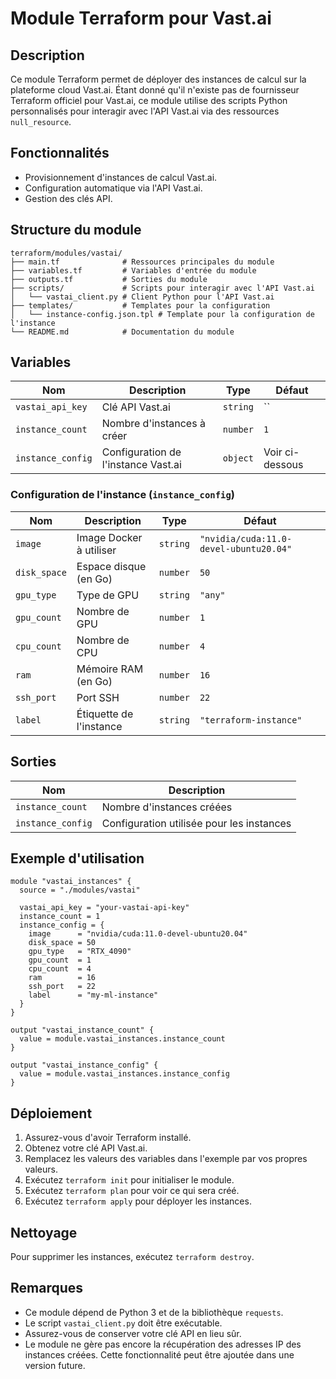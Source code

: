 # Module Terraform pour Vast.ai

## Description

Ce module Terraform permet de déployer des instances de calcul sur la plateforme cloud Vast.ai. Étant donné qu'il n'existe pas de fournisseur Terraform officiel pour Vast.ai, ce module utilise des scripts Python personnalisés pour interagir avec l'API Vast.ai via des ressources `null_resource`.

## Fonctionnalités

- Provisionnement d'instances de calcul Vast.ai.
- Configuration automatique via l'API Vast.ai.
- Gestion des clés API.

## Structure du module

```
terraform/modules/vastai/
├── main.tf              # Ressources principales du module
├── variables.tf         # Variables d'entrée du module
├── outputs.tf           # Sorties du module
├── scripts/             # Scripts pour interagir avec l'API Vast.ai
│   └── vastai_client.py # Client Python pour l'API Vast.ai
├── templates/           # Templates pour la configuration
│   └── instance-config.json.tpl # Template pour la configuration de l'instance
└── README.md            # Documentation du module
```

## Variables

| Nom | Description | Type | Défaut |
|-----|-------------|------|--------|
| `vastai_api_key` | Clé API Vast.ai | `string` | `` |
| `instance_count` | Nombre d'instances à créer | `number` | `1` |
| `instance_config` | Configuration de l'instance Vast.ai | `object` | Voir ci-dessous |

### Configuration de l'instance (`instance_config`)

| Nom | Description | Type | Défaut |
|-----|-------------|------|--------|
| `image` | Image Docker à utiliser | `string` | `"nvidia/cuda:11.0-devel-ubuntu20.04"` |
| `disk_space` | Espace disque (en Go) | `number` | `50` |
| `gpu_type` | Type de GPU | `string` | `"any"` |
| `gpu_count` | Nombre de GPU | `number` | `1` |
| `cpu_count` | Nombre de CPU | `number` | `4` |
| `ram` | Mémoire RAM (en Go) | `number` | `16` |
| `ssh_port` | Port SSH | `number` | `22` |
| `label` | Étiquette de l'instance | `string` | `"terraform-instance"` |

## Sorties

| Nom | Description |
|-----|-------------|
| `instance_count` | Nombre d'instances créées |
| `instance_config` | Configuration utilisée pour les instances |

## Exemple d'utilisation

```hcl
module "vastai_instances" {
  source = "./modules/vastai"

  vastai_api_key = "your-vastai-api-key"
  instance_count = 1
  instance_config = {
    image      = "nvidia/cuda:11.0-devel-ubuntu20.04"
    disk_space = 50
    gpu_type   = "RTX_4090"
    gpu_count  = 1
    cpu_count  = 4
    ram        = 16
    ssh_port   = 22
    label      = "my-ml-instance"
  }
}

output "vastai_instance_count" {
  value = module.vastai_instances.instance_count
}

output "vastai_instance_config" {
  value = module.vastai_instances.instance_config
}
```

## Déploiement

1. Assurez-vous d'avoir Terraform installé.
2. Obtenez votre clé API Vast.ai.
3. Remplacez les valeurs des variables dans l'exemple par vos propres valeurs.
4. Exécutez `terraform init` pour initialiser le module.
5. Exécutez `terraform plan` pour voir ce qui sera créé.
6. Exécutez `terraform apply` pour déployer les instances.

## Nettoyage

Pour supprimer les instances, exécutez `terraform destroy`.

## Remarques

- Ce module dépend de Python 3 et de la bibliothèque `requests`.
- Le script `vastai_client.py` doit être exécutable.
- Assurez-vous de conserver votre clé API en lieu sûr.
- Le module ne gère pas encore la récupération des adresses IP des instances créées. Cette fonctionnalité peut être ajoutée dans une version future.